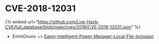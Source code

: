 # CVE-2018-12031
{% embed url="https://github.com/Live-Hack-CVE/full_database/blob/main/cves/2018/CVE-2018-12031.json" %}

* EmreOvunc ~> [Eaton-Intelligent-Power-Manager-Local-File-Inclusion](https://www.alice-snow.ru/2018/database/cve-2018-12031/eaton-intelligent-power-manager-local-file-inclusion-emreovunc)